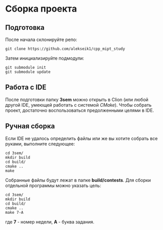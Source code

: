 # Сборка проекта
## Подготовка
После начала склонируйте репо:
```
git clone https://github.com/alekseik1/cpp_mipt_study
```
Затем инициализируйте подмодули:
```
git submodule init
git submodule update
```
## Работа с IDE
После подготовки папку **3sem** можно открыть в Clion
(или любой другой IDE, умеющей работать с системой _CMake_).
Чтобы собрать проект, достаточно воспользоваться предолженными целями в IDE.
## Ручная сборка
Если IDE не удалось определить файлы или же вы хотите собрать все руками, выполните следующее:
```
cd 3sem/
mkdir build
cd build/
cmake ..
make
```
Собранные файлы будут лежат в папке **build/contests**.
Для сборки отдельной программы можно указать цель:
```
cd 3sem/
mkdir build
cd build/
cmake ..
make 7-A
```
где **7** - номер недели, **A** - буква задания.
